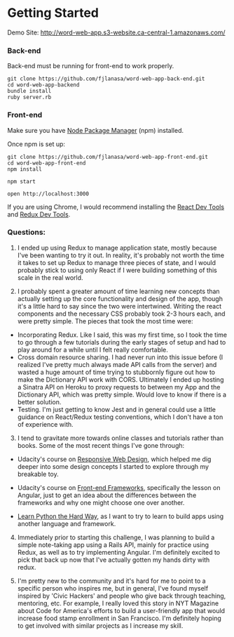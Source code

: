 # Getting Started

Demo Site: http://word-web-app.s3-website.ca-central-1.amazonaws.com/

### Back-end

Back-end must be running for front-end to work properly.

```
git clone https://github.com/fjlanasa/word-web-app-back-end.git
cd word-web-app-backend
bundle install
ruby server.rb
```

### Front-end

Make sure you have [Node Package Manager](https://www.npmjs.com/) (npm) installed.

Once npm is set up:

```
git clone https://github.com/fjlanasa/word-web-app-front-end.git
cd word-web-app-front-end
npm install

npm start

open http://localhost:3000

```

If you are using Chrome, I would recommend installing the [React Dev Tools](https://chrome.google.com/webstore/detail/react-developer-tools/fmkadmapgofadopljbjfkapdkoienihi?hl=en) and [Redux Dev Tools](https://www.google.com/url?sa=t&rct=j&q=&esrc=s&source=web&cd=1&cad=rja&uact=8&ved=0ahUKEwi2gLnI_vHQAhXGbxQKHVSMDZ0QFggaMAA&url=https%3A%2F%2Fchrome.google.com%2Fwebstore%2Fdetail%2Fredux-devtools%2Flmhkpmbekcpmknklioeibfkpmmfibljd%3Fhl%3Den&usg=AFQjCNFg4ldS78uapjCGBaNjL9NvIwZGhg&sig2=BXqmjtkDSQMK4Fr_HggYPg&bvm=bv.141320020,d.cGc).

### Questions:
1. I ended up using Redux to manage application state, mostly because I've been wanting to try it out. In reality, it's probably not worth the time it takes to set up Redux to manage three pieces of state, and I would probably stick to using only React if I were building something of this scale in the real world.

2. I probably spent a greater amount of time learning new concepts than actually setting up the core functionality and design of the app, though it's a little hard to say since the two were intertwined. Writing the react components and the necessary CSS probably took 2-3 hours each, and were pretty simple. The pieces that took the most time were:
  * Incorporating Redux. Like I said, this was my first time, so I took the time to go through a few tutorials during the early stages of setup and had to play around for a while until I felt really comfortable.
  * Cross domain resource sharing. I had never run into this issue before (I realized I've pretty much always made API calls from the server) and wasted a huge amount of time trying to stubbornly figure out how to make the Dictionary API work with CORS. Ultimately I ended up hosting a Sinatra API on Heroku to proxy requests to between my App and the Dictionary API, which was pretty simple. Would love to know if there is a better solution.
  * Testing. I'm just getting to know Jest and in general could use a little guidance on React/Redux testing conventions, which I don't have a ton of experience with.

3. I tend to gravitate more towards online classes and tutorials rather than books. Some of the most recent things I've gone through:
  * Udacity's course on [Responsive Web Design](https://www.udacity.com/course/responsive-web-design-fundamentals--ud893), which helped me dig deeper into some design concepts I started to explore through my breakable toy.

  * Udacity's course on [Front-end Frameworks](https://www.udacity.com/course/front-end-frameworks--ud894), specifically the lesson on Angular, just to get an idea about the differences between the frameworks and why one might choose one over another.

  * [Learn Python the Hard Way](https://learnpythonthehardway.org/book/), as I want to try to learn to build apps using another language and framework.

4. Immediately prior to starting this challenge, I was planning to build a simple note-taking app using a Rails API, mainly for practice using Redux, as well as to try implementing Angular. I'm definitely excited to pick that back up now that I've actually gotten my hands dirty with redux.

5. I'm pretty new to the community and it's hard for me to point to a specific person who inspires me, but in general, I've found myself inspired by 'Civic Hackers' and people who give back through teaching, mentoring, etc. For example, I really loved this story in NYT Magazine about Code for America's efforts to build a user-friendly app that would increase food stamp enrollment in San Francisco. I'm definitely hoping to get involved with similar projects as I increase my skill. 

